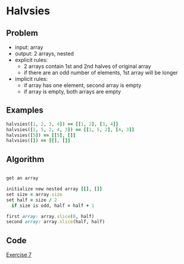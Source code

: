 # Halvsies

## Problem

- input: array
- output: 2 arrays, nested
- explicit rules:
  - 2 arrays contain 1st and 2nd halves of original array
  - if there are an odd number of elements, 1st array will be longer
- implicit rules:
  - if array has one element, second array is empty
  - if array is empty, both arrays are empty

## Examples

```ruby
halvsies([1, 2, 3, 4]) == [[1, 2], [3, 4]]
halvsies([1, 5, 2, 4, 3]) == [[1, 5, 2], [4, 3]]
halvsies([5]) == [[5], []]
halvsies([]) == [[], []]
```

## Algorithm

```ruby

get an array

initialize new nested array [[], []]
set size = array.size
set half = size / 2
  if size is odd, half = half + 1

first array: array.slice(0, half)
second array: array.slice(half, half)

```
## Code

[Exercise 7](/exercise_7.rb)